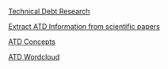 [Technical Debt Research](https://github.com/Technical-Debt-Large-Scale)

[Extract ATD Information from scientific papers](https://github.com/Technical-Debt-Large-Scale/qualification/blob/main/python/analysis/extractionatd.ipynb)

[ATD Concepts](https://technical-debt-large-scale.github.io/qualification/atd_concepts.html)

[ATD Wordcloud](https://raw.githubusercontent.com/Technical-Debt-Large-Scale/qualification/main/wordcloud/word_cloud_atd_all_in_one.png)
